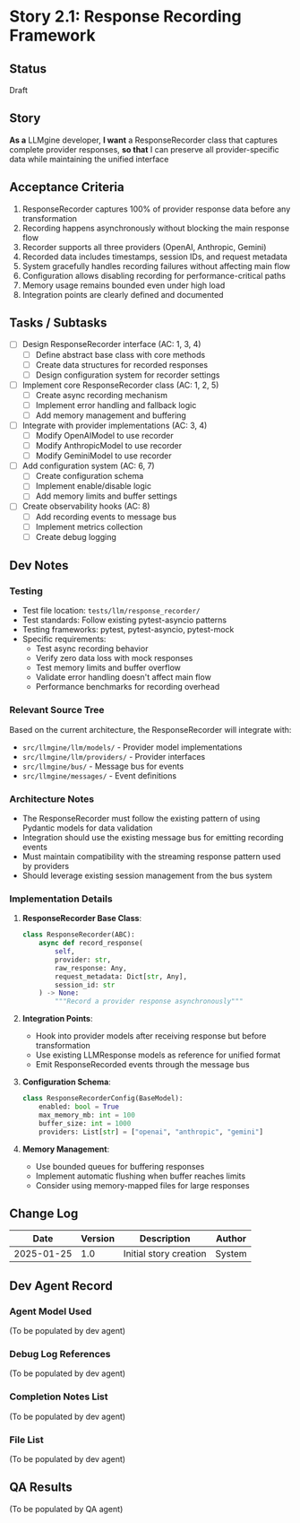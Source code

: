 # Story 2.1: Response Recording Framework

## Status
Draft

## Story
**As a** LLMgine developer,
**I want** a ResponseRecorder class that captures complete provider responses,
**so that** I can preserve all provider-specific data while maintaining the unified interface

## Acceptance Criteria
1. ResponseRecorder captures 100% of provider response data before any transformation
2. Recording happens asynchronously without blocking the main response flow
3. Recorder supports all three providers (OpenAI, Anthropic, Gemini)
4. Recorded data includes timestamps, session IDs, and request metadata
5. System gracefully handles recording failures without affecting main flow
6. Configuration allows disabling recording for performance-critical paths
7. Memory usage remains bounded even under high load
8. Integration points are clearly defined and documented

## Tasks / Subtasks
- [ ] Design ResponseRecorder interface (AC: 1, 3, 4)
  - [ ] Define abstract base class with core methods
  - [ ] Create data structures for recorded responses
  - [ ] Design configuration system for recorder settings
- [ ] Implement core ResponseRecorder class (AC: 1, 2, 5)
  - [ ] Create async recording mechanism
  - [ ] Implement error handling and fallback logic
  - [ ] Add memory management and buffering
- [ ] Integrate with provider implementations (AC: 3, 4)
  - [ ] Modify OpenAIModel to use recorder
  - [ ] Modify AnthropicModel to use recorder
  - [ ] Modify GeminiModel to use recorder
- [ ] Add configuration system (AC: 6, 7)
  - [ ] Create configuration schema
  - [ ] Implement enable/disable logic
  - [ ] Add memory limits and buffer settings
- [ ] Create observability hooks (AC: 8)
  - [ ] Add recording events to message bus
  - [ ] Implement metrics collection
  - [ ] Create debug logging

## Dev Notes

### Testing
- Test file location: `tests/llm/response_recorder/`
- Test standards: Follow existing pytest-asyncio patterns
- Testing frameworks: pytest, pytest-asyncio, pytest-mock
- Specific requirements:
  - Test async recording behavior
  - Verify zero data loss with mock responses
  - Test memory limits and buffer overflow
  - Validate error handling doesn't affect main flow
  - Performance benchmarks for recording overhead

### Relevant Source Tree
Based on the current architecture, the ResponseRecorder will integrate with:
- `src/llmgine/llm/models/` - Provider model implementations
- `src/llmgine/llm/providers/` - Provider interfaces
- `src/llmgine/bus/` - Message bus for events
- `src/llmgine/messages/` - Event definitions

### Architecture Notes
- The ResponseRecorder must follow the existing pattern of using Pydantic models for data validation
- Integration should use the existing message bus for emitting recording events
- Must maintain compatibility with the streaming response pattern used by providers
- Should leverage existing session management from the bus system

### Implementation Details
1. **ResponseRecorder Base Class**:
   ```python
   class ResponseRecorder(ABC):
       async def record_response(
           self,
           provider: str,
           raw_response: Any,
           request_metadata: Dict[str, Any],
           session_id: str
       ) -> None:
           """Record a provider response asynchronously"""
   ```

2. **Integration Points**:
   - Hook into provider models after receiving response but before transformation
   - Use existing LLMResponse models as reference for unified format
   - Emit ResponseRecorded events through the message bus

3. **Configuration Schema**:
   ```python
   class ResponseRecorderConfig(BaseModel):
       enabled: bool = True
       max_memory_mb: int = 100
       buffer_size: int = 1000
       providers: List[str] = ["openai", "anthropic", "gemini"]
   ```

4. **Memory Management**:
   - Use bounded queues for buffering responses
   - Implement automatic flushing when buffer reaches limits
   - Consider using memory-mapped files for large responses

## Change Log
| Date | Version | Description | Author |
|------|---------|-------------|---------|
| 2025-01-25 | 1.0 | Initial story creation | System |

## Dev Agent Record
### Agent Model Used
(To be populated by dev agent)

### Debug Log References
(To be populated by dev agent)

### Completion Notes List
(To be populated by dev agent)

### File List
(To be populated by dev agent)

## QA Results
(To be populated by QA agent)